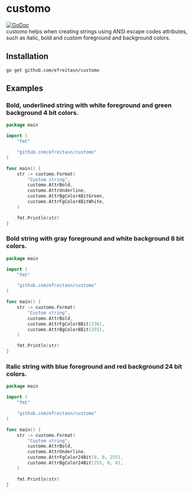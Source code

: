 # customo
[![GoDoc](https://godoc.org/github.com/efreitasn/customo?status.svg)](https://godoc.org/github.com/efreitasn/customo)  
customo helps when creating strings using ANSI escape codes attributes, such as italic, bold and custom foreground and background colors.

## Installation
```shell
go get github.com/efreitasn/customo
```

## Examples

### Bold, underlined string with white foreground and green background 4 bit colors.

```go
package main

import (
	"fmt"

	"github.com/efreitasn/customo"
)

func main() {
	str := customo.Format(
		"Custom string",
		customo.AttrBold,
		customo.AttrUnderline,
		customo.AttrBgColor4BitGreen,
		customo.AttrFgColor4BitWhite,
	)

	fmt.Println(str)
}
```

### Bold string with gray foreground and white background 8 bit colors.

```go
package main

import (
	"fmt"

	"github.com/efreitasn/customo"
)

func main() {
	str := customo.Format(
		"Custom string",
		customo.AttrBold,
		customo.AttrFgColor8Bit(236),
		customo.AttrBgColor8Bit(255),
	)

	fmt.Println(str)
}
```

### Italic string with blue foreground and red background 24 bit colors.

```go
package main

import (
	"fmt"

	"github.com/efreitasn/customo"
)

func main() {
	str := customo.Format(
		"Custom string",
		customo.AttrBold,
		customo.AttrUnderline,
		customo.AttrFgColor24Bit(0, 0, 255),
		customo.AttrBgColor24Bit(255, 0, 0),
	)

	fmt.Println(str)
}
```